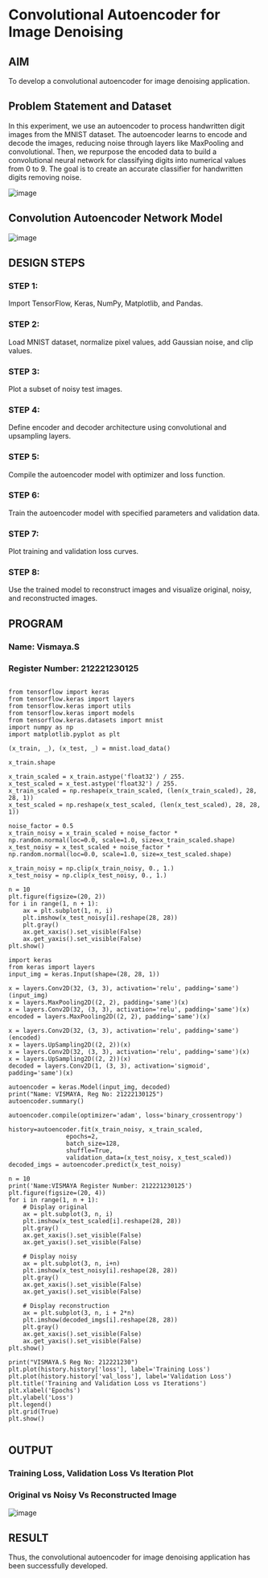# Convolutional Autoencoder for Image Denoising

## AIM

To develop a convolutional autoencoder for image denoising application.

## Problem Statement and Dataset
In this experiment, we use an autoencoder to process handwritten digit images from the MNIST dataset. The autoencoder learns to encode and decode the images, reducing noise through layers like MaxPooling and convolutional. Then, we repurpose the encoded data to build a convolutional neural network for classifying digits into numerical values from 0 to 9. The goal is to create an accurate classifier for handwritten digits removing noise.



![image](https://github.com/user-attachments/assets/6450c559-d26f-40c6-9a7b-356e44e123c2)

## Convolution Autoencoder Network Model

![image](https://github.com/user-attachments/assets/57c4ef67-403b-43a7-b0f3-1869770454ab)


## DESIGN STEPS

### STEP 1:
Import TensorFlow, Keras, NumPy, Matplotlib, and Pandas.
### STEP 2:
Load MNIST dataset, normalize pixel values, add Gaussian noise, and clip values.
### STEP 3:
Plot a subset of noisy test images.
### STEP 4:
Define encoder and decoder architecture using convolutional and upsampling layers.
### STEP 5:
Compile the autoencoder model with optimizer and loss function.

### STEP 6:
Train the autoencoder model with specified parameters and validation data.
### STEP 7:
Plot training and validation loss curves.
### STEP 8:
Use the trained model to reconstruct images and visualize original, noisy, and reconstructed images.
## PROGRAM

### Name: Vismaya.S
### Register Number: 212221230125
```

from tensorflow import keras
from tensorflow.keras import layers
from tensorflow.keras import utils
from tensorflow.keras import models
from tensorflow.keras.datasets import mnist
import numpy as np
import matplotlib.pyplot as plt

(x_train, _), (x_test, _) = mnist.load_data()

x_train.shape

x_train_scaled = x_train.astype('float32') / 255.
x_test_scaled = x_test.astype('float32') / 255.
x_train_scaled = np.reshape(x_train_scaled, (len(x_train_scaled), 28, 28, 1))
x_test_scaled = np.reshape(x_test_scaled, (len(x_test_scaled), 28, 28, 1))

noise_factor = 0.5
x_train_noisy = x_train_scaled + noise_factor * np.random.normal(loc=0.0, scale=1.0, size=x_train_scaled.shape) 
x_test_noisy = x_test_scaled + noise_factor * np.random.normal(loc=0.0, scale=1.0, size=x_test_scaled.shape) 

x_train_noisy = np.clip(x_train_noisy, 0., 1.)
x_test_noisy = np.clip(x_test_noisy, 0., 1.)

n = 10
plt.figure(figsize=(20, 2))
for i in range(1, n + 1):
    ax = plt.subplot(1, n, i)
    plt.imshow(x_test_noisy[i].reshape(28, 28))
    plt.gray()
    ax.get_xaxis().set_visible(False)
    ax.get_yaxis().set_visible(False)
plt.show()

import keras
from keras import layers
input_img = keras.Input(shape=(28, 28, 1))

x = layers.Conv2D(32, (3, 3), activation='relu', padding='same')(input_img)
x = layers.MaxPooling2D((2, 2), padding='same')(x)
x = layers.Conv2D(32, (3, 3), activation='relu', padding='same')(x)
encoded = layers.MaxPooling2D((2, 2), padding='same')(x)

x = layers.Conv2D(32, (3, 3), activation='relu', padding='same')(encoded)
x = layers.UpSampling2D((2, 2))(x)
x = layers.Conv2D(32, (3, 3), activation='relu', padding='same')(x)
x = layers.UpSampling2D((2, 2))(x)
decoded = layers.Conv2D(1, (3, 3), activation='sigmoid', padding='same')(x)

autoencoder = keras.Model(input_img, decoded)
print("Name: VISMAYA, Reg No: 21222130125")
autoencoder.summary()

autoencoder.compile(optimizer='adam', loss='binary_crossentropy')

history=autoencoder.fit(x_train_noisy, x_train_scaled,
                epochs=2,
                batch_size=128,
                shuffle=True,
                validation_data=(x_test_noisy, x_test_scaled))
decoded_imgs = autoencoder.predict(x_test_noisy)

n = 10
print('Name:VISMAYA Register Number: 212221230125')
plt.figure(figsize=(20, 4))
for i in range(1, n + 1):
    # Display original
    ax = plt.subplot(3, n, i)
    plt.imshow(x_test_scaled[i].reshape(28, 28))
    plt.gray()
    ax.get_xaxis().set_visible(False)
    ax.get_yaxis().set_visible(False)

    # Display noisy
    ax = plt.subplot(3, n, i+n)
    plt.imshow(x_test_noisy[i].reshape(28, 28))
    plt.gray()
    ax.get_xaxis().set_visible(False)
    ax.get_yaxis().set_visible(False)    

    # Display reconstruction
    ax = plt.subplot(3, n, i + 2*n)
    plt.imshow(decoded_imgs[i].reshape(28, 28))
    plt.gray()
    ax.get_xaxis().set_visible(False)
    ax.get_yaxis().set_visible(False)
plt.show()

print("VISMAYA.S Reg No: 212221230")
plt.plot(history.history['loss'], label='Training Loss')
plt.plot(history.history['val_loss'], label='Validation Loss')
plt.title('Training and Validation Loss vs Iterations')
plt.xlabel('Epochs')
plt.ylabel('Loss')
plt.legend()
plt.grid(True)
plt.show()


```
## OUTPUT

### Training Loss, Validation Loss Vs Iteration Plot


### Original vs Noisy Vs Reconstructed Image

![image](https://github.com/user-attachments/assets/07c8c715-d306-4db4-8217-43200928445f)





## RESULT
Thus, the convolutional autoencoder for image denoising application has been successfully developed.
